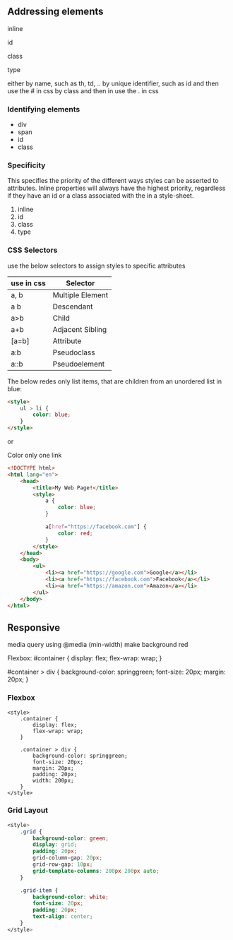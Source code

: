 ## Addressing elements

inline

id

class

type

either by name, such as th, td, ..
by unique identifier, such as id and then use the # in css
by class and then in use the . in css

### Identifying elements

* div
* span
* id
* class

### Specificity

This specifies the priority of the different ways styles can be asserted to attributes. Inline properties will always have the highest priority, regardless if they have an id or a class associated with the in a style-sheet.

1. inline
2. id
3. class
4. type

### CSS Selectors

use the below selectors to assign styles to specific attributes

| use in css | Selector |
|--|--|
|a, b|Multiple Element|
|a b|Descendant|
|a>b|Child|
|a+b|Adjacent Sibling|
|[a=b]|Attribute|
|a:b|Pseudoclass|
|a::b|Pseudoelement|

The below redes only list items, that are children from an unordered list in blue: 

```html
<style>
    ul > li {
        color: blue;
    }
</style>
```

or

Color only one link

```html
<!DOCTYPE html>
<html lang="en">
    <head>
        <title>My Web Page!</title>
        <style>
            a {
                color: blue;
            }

            a[href="https://facebook.com"] {
                color: red;
            }
        </style>
    </head>
    <body>
        <ul>
            <li><a href="https://google.com">Google</a></li>
            <li><a href="https://facebook.com">Facebook</a></li>
            <li><a href="https://amazon.com">Amazon</a></li>
        </ul>
    </body>
</html>
```

## Responsive

media query using @media (min-width) make background red

Flexbox:
#container {
    display: flex;
    flex-wrap: wrap;
}

#container > div {
    background-color: springgreen;
    font-size: 20px;
    margin: 20px;
}

### Flexbox

```
<style>
    .container {
        display: flex;
        flex-wrap: wrap;
    }

    .container > div {
        background-color: springgreen;
        font-size: 20px;
        margin: 20px;
        padding: 20px;
        width: 200px;
    }
</style>
```

### Grid Layout

```css
<style>
    .grid {
        background-color: green;
        display: grid;
        padding: 20px;
        grid-column-gap: 20px;
        grid-row-gap: 10px;
        grid-template-columns: 200px 200px auto;
    }

    .grid-item {
        background-color: white;
        font-size: 20px;
        padding: 20px;
        text-align: center;
    }
</style>
```
